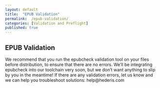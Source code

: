 ```yaml
---
layout: default
title:  "EPUB Validation"
permalink:  /epub-validation/
categories: [Validation and Preflight]
published: true
---
```


<section data-type="chapter" class="hsecchapter" data-hederis-type="hsecchapter" id="epub-validation" data-pi-attrs="id: epub-validation" role="doc-chapter" title="EPUB Validation"><h1 data-hederis-type="hblkchaptitle" class="hblkchaptitle" id="pbKRexgc2">EPUB Validation</h1>
    <p class="hblkp" data-hederis-type="hblkp" id="pR24j6b01">We recommend that you run the epubcheck validation tool on your files before distribution, to ensure that there are no errors. We&#8217;ll be integrating epubcheck into our toolchain very soon, but we don&#8217;t want anything to slip by you in the meantime! If there are any validation errors, let us know and we can help you troubleshoot solutions: help@hederis.com</p>
    </section>
    